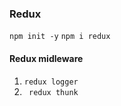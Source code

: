 ### Redux
```npm init -y```
```npm i redux```
#### Redux midleware 
1. ```redux logger```
2. ``` redux thunk```
